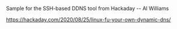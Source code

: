 Sample for the SSH-based DDNS tool from Hackaday
-- Al Williams

https://hackaday.com/2020/08/25/linux-fu-your-own-dynamic-dns/
